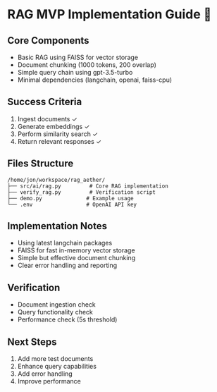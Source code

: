 # RAG MVP Implementation Guide 🚀

## Core Components
- Basic RAG using FAISS for vector storage
- Document chunking (1000 tokens, 200 overlap)
- Simple query chain using gpt-3.5-turbo
- Minimal dependencies (langchain, openai, faiss-cpu)

## Success Criteria
1. Ingest documents ✓
2. Generate embeddings ✓
3. Perform similarity search ✓
4. Return relevant responses ✓

## Files Structure
```
/home/jon/workspace/rag_aether/
├── src/ai/rag.py         # Core RAG implementation
├── verify_rag.py         # Verification script
├── demo.py              # Example usage
└── .env                 # OpenAI API key
```

## Implementation Notes
- Using latest langchain packages
- FAISS for fast in-memory vector storage
- Simple but effective document chunking
- Clear error handling and reporting

## Verification
- Document ingestion check
- Query functionality check
- Performance check (5s threshold)

## Next Steps
1. Add more test documents
2. Enhance query capabilities
3. Add error handling
4. Improve performance 